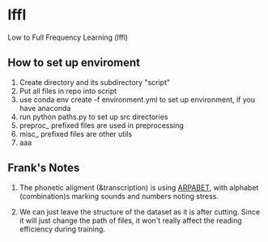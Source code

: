 # lffl
Low to Full Frequency Learning (lffl)



## How to set up enviroment
1. Create directory and its subdirectory "script"
2. Put all files in repo into script
3. use conda env create -f environment.yml to set up environment, if you have anaconda
4. run python paths.py to set up src directories
5. preproc_ prefixed files are used in preprocessing
6. misc_ prefixed files are other utils
7. aaa



## Frank's Notes
1. The phonetic aligment (&transcription) is using [ARPABET](https://en.wikipedia.org/wiki/ARPABET), with alphabet (combination)s marking sounds and numbers noting stress. 

2. We can just leave the structure of the dataset as it is after cutting. Since it will just change the path of files, it won't really affect the reading efficiency during training. 